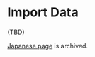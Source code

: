 # Import Data

(TBD)

[Japanese page](../../../../ja/admin-guide/management-cookbook/export.md) is archived.
